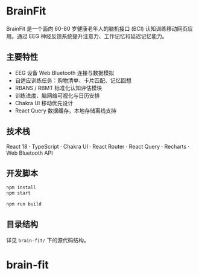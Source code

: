# BrainFit

BrainFit 是一个面向 60-80 岁健康老年人的脑机接口 (BCI) 认知训练移动网页应用。通过 EEG 神经反馈系统提升注意力、工作记忆和延迟记忆能力。

## 主要特性
- EEG 设备 Web Bluetooth 连接与数据模拟
- 自适应训练任务：购物清单、卡片匹配、记忆回想
- RBANS / RBMT 标准化认知评估模块
- 训练进度、脑网络可视化与日历安排
- Chakra UI 移动优先设计
- React Query 数据缓存，本地存储离线支持

## 技术栈
React 18 · TypeScript · Chakra UI · React Router · React Query · Recharts · Web Bluetooth API

## 开发脚本
```bash
npm install
npm start
```

```bash
npm run build
```

## 目录结构
详见 `brain-fit/` 下的源代码结构。
# brain-fit
